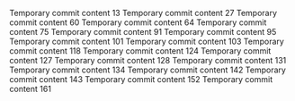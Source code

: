 Temporary commit content 13
Temporary commit content 27
Temporary commit content 60
Temporary commit content 64
Temporary commit content 75
Temporary commit content 91
Temporary commit content 95
Temporary commit content 101
Temporary commit content 103
Temporary commit content 118
Temporary commit content 124
Temporary commit content 127
Temporary commit content 128
Temporary commit content 131
Temporary commit content 134
Temporary commit content 142
Temporary commit content 143
Temporary commit content 152
Temporary commit content 161
